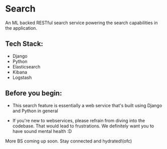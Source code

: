 # Search

An ML backed RESTful search service powering the search capabilities in the application. 

## Tech Stack:

* Django
* Python
* Elasticsearch
* Kibana
* Logstash

## Before you begin:

* This search feature is essentially a web service that's built using Django and Python in general

* If you're new to webservices, please refrain from diving into the codebase. That would lead to frustrations.
We definitely want you to have sound mental health :D

 
 More BS coming up soon. Stay connected and hydrated!(ofc)